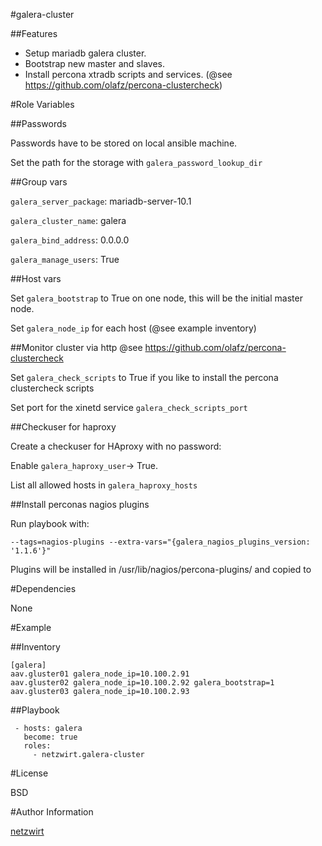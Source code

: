 #galera-cluster

##Features

- Setup mariadb galera cluster. 
- Bootstrap new master and slaves.
- Install percona xtradb scripts and services. (@see https://github.com/olafz/percona-clustercheck)

#Role Variables

##Passwords

Passwords have to be stored on local ansible machine.

Set the path for the storage with `galera_password_lookup_dir`

##Group vars

`galera_server_package`: mariadb-server-10.1

`galera_cluster_name`: galera

`galera_bind_address`: 0.0.0.0

`galera_manage_users`: True


##Host vars


Set `galera_bootstrap` to True on one node, this will be the initial master node.

Set `galera_node_ip` for each host (@see example inventory)


##Monitor cluster via http
@see https://github.com/olafz/percona-clustercheck

Set `galera_check_scripts` to True if you like to install the percona clustercheck scripts

Set port for the xinetd service `galera_check_scripts_port`


##Checkuser for haproxy

Create a checkuser for HAproxy with no password:

Enable `galera_haproxy_user`-> True.

List all allowed hosts in `galera_haproxy_hosts`


##Install perconas nagios plugins

Run playbook with:

	--tags=nagios-plugins --extra-vars="{galera_nagios_plugins_version: '1.1.6'}"

Plugins will be installed in /usr/lib/nagios/percona-plugins/ and copied to 


#Dependencies

None

#Example


##Inventory

    [galera]
    aav.gluster01 galera_node_ip=10.100.2.91 
    aav.gluster02 galera_node_ip=10.100.2.92 galera_bootstrap=1
    aav.gluster03 galera_node_ip=10.100.2.93 

##Playbook

     - hosts: galera
       become: true
       roles:
         - netzwirt.galera-cluster


#License

BSD

#Author Information

[netzwirt](https://github.com/netzwirt)

